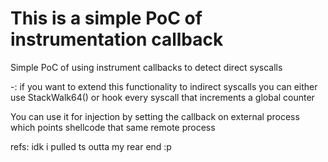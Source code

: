 # This is a simple PoC of instrumentation callback

Simple PoC of using instrument callbacks to detect direct syscalls

-: if you want to extend this functionality to indirect syscalls you can 
either use StackWalk64() or hook every syscall that increments a global
counter 

You can use it for injection by setting the callback on external process which points shellcode that same remote process

refs: idk i pulled ts outta my rear end :p
